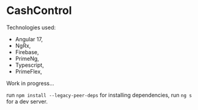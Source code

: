 # CashControl

Technologies used:
- Angular 17,
- NgRx,
- Firebase,
- PrimeNg,
- Typescript,
- PrimeFlex,


Work in progress...

run `npm install --legacy-peer-deps` for installing dependencies,
run `ng s` for a dev server.
